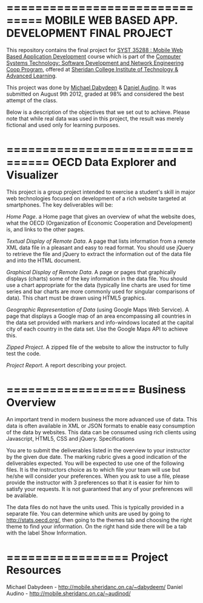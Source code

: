 ===============================
MOBILE WEB BASED APP. DEVELOPMENT FINAL PROJECT
===============================

This repository contains the final project for <a href="http://sheridancollege.ca/Programs%20and%20Courses/Full-Time%20Programs/Programs%20A-Z%20Index/Computer%20Systems%20Technology%20-%20Software%20Development%20and%20Network%20Engineering%20Co-op.aspx" target="_blank">SYST 35288 : Mobile Web Based Application Development</a> course which is part of the <a href="http://sheridancollege.ca/Programs%20and%20Courses/Full-Time%20Programs/Programs%20A-Z%20Index/Computer%20Systems%20Technology%20-%20Software%20Development%20and%20Network%20Engineering%20Co-op.aspx">Computer Systems Technology: Software Development and 
Network Engineering Coop Program</a>, offered at <a href="http://sheridancollege.ca" target="_blank">Sheridan College Institute of Technology & Advanced Learning</a>.

This project was done by <a href="http://www.twitter.com/firelinks" target="_blank"> Michael Dabydeen</a> & <a href="http://www.twitter.com/firelinks" target="_blank">Daniel Audino</a>. It was submitted on August 9th 2012, graded at 98% and considered the best attempt of the class. 

Below is a description of the objectives that we set out to achieve. Please note that while real data was used in this project, the result was merely fictional and used only for learning purposes. 

================================
OECD Data Explorer and Visualizer
================================

This project is a group project intended to exercise a student's skill in major web technologies focused on development of a rich website targeted at smartphones. The key deliverables will be:

*Home Page*. a Home page that gives an overview of what the website does, what the OECD (Organization of Economic Cooperation and Development) is, and links to the other pages.

*Textual Display of Remote Data*. A page that lists information from a remote XML data file in a pleasant and easy to read format.  You should use jQuery to retrieve the file and jQuery to extract the information out of the data file and into the HTML document.

*Graphical Display of Remote Data*. A page or pages that graphically displays (charts) some of the key information in the data file.  You should use a chart appropriate for the data (typically line charts are used for time series and bar charts are more commonly used for singular comparisons of data).  This chart must be drawn using HTML5 graphics.

*Geographic Representation of Data* (using Google Maps Web Service). A page that displays a Google map of an area encompassing all countries in the data set provided with markers and info-windows located at the capital city of each country in the data set.  Use the Google Maps API to achieve this.

*Zipped Project*. A zipped file of the website to allow the instructor to fully test the code.

*Project Report*. A report describing your project.

==================
Business Overview
==================

An important trend in modern business the more advanced use of data. This data is often available in XML or JSON formats to enable easy consumption of the data by websites.  This data can be consumed using rich clients using Javascript, HTML5, CSS and jQuery.
Specifications

You are to submit the deliverables listed in the overview to your instructor by the given due date.  The marking rubric gives a good indication of the deliverables expected.  You will be expected to use one of the following files.   It is the instructors choice as to which file your team will use but he/she will consider your preferences.  When you ask to use a file, please provide the instructor with 3 preferences so that it is easier for him to satisfy your requests.  It is not guaranteed that any of your preferences will be available.

The data files do not have the units used.  This is typically provided in a separate file.  You can determine which units are used by going to http://stats.oecd.org/, then going to the themes tab and choosing the right theme to find your information.  On the right hand side there will be a tab with the label Show Information.

=================
Project Resources
=================

Michael Dabydeen - http://mobile.sheridanc.on.ca/~dabydeem/
Daniel Audino - http://mobile.sheridanc.on.ca/~audinod/

